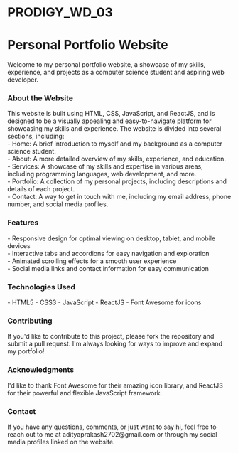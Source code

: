 # PRODIGY_WD_03
# Personal Portfolio Website
Welcome to my personal portfolio website, a showcase of my skills, experience, and projects as a computer science student and aspiring web developer.

<h3>About the Website</h3>
This website is built using HTML, CSS, JavaScript, and ReactJS, and is designed to be a visually appealing and easy-to-navigate platform for showcasing my skills and experience. The website is divided into several sections, including:<br>
- Home: A brief introduction to myself and my background as a computer science student.<br>
- About: A more detailed overview of my skills, experience, and education.<br>
- Services: A showcase of my skills and expertise in various areas, including programming languages, web development, and more.<br>
- Portfolio: A collection of my personal projects, including descriptions and details of each project.<br>
- Contact: A way to get in touch with me, including my email address, phone number, and social media profiles.<br>
<h3>Features</h3>
- Responsive design for optimal viewing on desktop, tablet, and mobile devices<br>
- Interactive tabs and accordions for easy navigation and exploration<br>
- Animated scrolling effects for a smooth user experience<br>
- Social media links and contact information for easy communication<br>
<h3>Technologies Used</h3>
- HTML5
- CSS3
- JavaScript
- ReactJS
- Font Awesome for icons
<h3>Contributing</h3>
If you'd like to contribute to this project, please fork the repository and submit a pull request. I'm always looking for ways to improve and expand my portfolio!

<h3>Acknowledgments</h3>
I'd like to thank Font Awesome for their amazing icon library, and ReactJS for their powerful and flexible JavaScript framework.

<h3>Contact</h3>
If you have any questions, comments, or just want to say hi, feel free to reach out to me at adityaprakash2702@gmail.com or through my social media profiles linked on the website.

